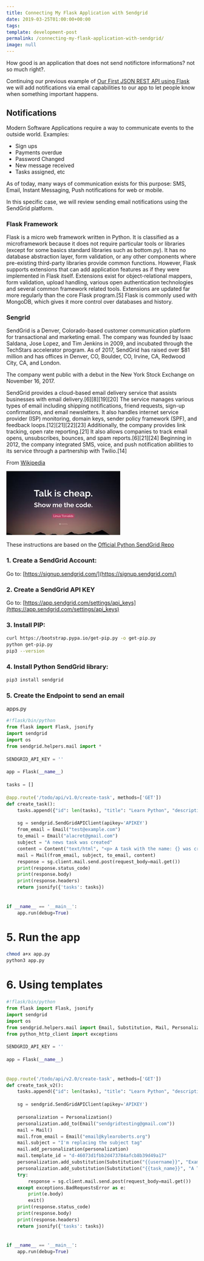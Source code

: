 ```yaml
---
title: Connecting My Flask Application with Sendgrid
date: 2019-03-25T01:00:00+00:00
tags: 
template: development-post
permalink: /connecting-my-flask-application-with-sendgrid/
image: null
---
```


How good is an application that does not send notifictore informations? not so much right?. 

Continuing our previous example of [Our First JSON REST API using Flask](https://cobuildlab.com/development-blog/my-first-json-rest-api-with-flask/) we will add notifications via email capabilities to our app to let people know when something important happens.

## Notifications

Modern Software Applications require a way to communicate events to the outside world. Examples: 

- Sign ups
- Payments overdue
- Password Changed
- New message received
- Tasks assigned, etc

As of today, many ways of communication exists for this purpose: SMS, Email, Instant Messaging, Push notifications for web or mobile.


In this specific case, we will review sending email notifications using the SendGrid platform.


### Flask Framework

Flask is a micro web framework written in Python. It is classified as a microframework because it does not require particular tools or libraries (except for some basics standard libraries such as bottom.py). It has no database abstraction layer, form validation, or any other components where pre-existing third-party libraries provide common functions. However, Flask supports extensions that can add application features as if they were implemented in Flask itself. Extensions exist for object-relational mappers, form validation, upload handling, various open authentication technologies and several common framework related tools. Extensions are updated far more regularly than the core Flask program.[5] Flask is commonly used with MongoDB, which gives it more control over databases and history. 


### Sengrid

SendGrid is a Denver, Colorado-based customer communication platform for transactional and marketing email. The company was founded by Isaac Saldana, Jose Lopez, and Tim Jenkins in 2009, and incubated through the TechStars accelerator program. As of 2017, SendGrid has raised over $81 million and has offices in Denver, CO, Boulder, CO, Irvine, CA, Redwood City, CA, and London.

The company went public with a debut in the New York Stock Exchange on November 16, 2017.

SendGrid provides a cloud-based email delivery service that assists businesses with email delivery.[6][8][19][20] The service manages various types of email including shipping notifications, friend requests, sign-up confirmations, and email newsletters. It also handles internet service provider (ISP) monitoring, domain keys, sender policy framework (SPF), and feedback loops.[12][21][22][23] Additionally, the company provides link tracking, open rate reporting.[21] It also allows companies to track email opens, unsubscribes, bounces, and spam reports.[6][21][24] Beginning in 2012, the company integrated SMS, voice, and push notification abilities to its service through a partnership with Twilio.[14]

From [Wikipedia](https://en.wikipedia.org/wiki/SendGrid)

![Show me the code](media/show-me-the-code.jpeg)


These instructions are based on the [Official Python SendGrid Repo](https://github.com/sendgrid/sendgrid-python)

### 1. Create a SendGrid Account:

Go to: [https://signup.sendgrid.com/](https://signup.sendgrid.com/)


### 2. Create a SendGrid API KEY

Go to: [https://app.sendgrid.com/settings/api_keys](https://app.sendgrid.com/settings/api_keys)


### 3. Install PIP:

```bash
curl https://bootstrap.pypa.io/get-pip.py -o get-pip.py
python get-pip.py
pip3 --version
```

### 4. Install Python SendGrid library:

```bash
pip3 install sendgrid
```

### 5. Create the Endpoint to send an email

apps.py

```python
#!flask/bin/python
from flask import Flask, jsonify
import sendgrid
import os
from sendgrid.helpers.mail import *

SENDGRID_API_KEY = ''

app = Flask(__name__)

tasks = []

@app.route('/todo/api/v1.0/create-task', methods=['GET'])
def create_task():
    tasks.append({"id": len(tasks), "title": "Learn Python", "description": "Start with Flask first", "done": False})

    sg = sendgrid.SendGridAPIClient(apikey='APIKEY')
    from_email = Email("test@example.com")
    to_email = Email("alacret@gmail.com")
    subject = "A news task was created"
    content = Content("text/html", "<p> A task with the name: {} was created </p>")
    mail = Mail(from_email, subject, to_email, content)
    response = sg.client.mail.send.post(request_body=mail.get())
    print(response.status_code)
    print(response.body)
    print(response.headers)
    return jsonify({'tasks': tasks})


if __name__ == '__main__':
    app.run(debug=True)
```

# 5. Run the app

```sh
chmod a+x app.py
python3 app.py
```

# 6. Using templates

```python
#!flask/bin/python
from flask import Flask, jsonify
import sendgrid
import os
from sendgrid.helpers.mail import Email, Substitution, Mail, Personalization
from python_http_client import exceptions

SENDGRID_API_KEY = ''

app = Flask(__name__)


@app.route('/todo/api/v2.0/create-task', methods=['GET'])
def create_task_v2():
    tasks.append({"id": len(tasks), "title": "Learn Python", "description": "Start with Flask first", "done": False})

    sg = sendgrid.SendGridAPIClient(apikey='APIKEY')

    personalization = Personalization()
    personalization.add_to(Email("sendgridtesting@gmail.com"))
    mail = Mail()
    mail.from_email = Email("email@kylearoberts.org")
    mail.subject = "I'm replacing the subject tag"
    mail.add_personalization(personalization)
    mail.template_id = "d-46073d1fbb2d473784afcb8b39d49a17"
    personalization.add_substitution(Substitution("{{username}}", "Example User"))
    personalization.add_substitution(Substitution("{{task_name}}", "A Task"))
    try:
        response = sg.client.mail.send.post(request_body=mail.get())
    except exceptions.BadRequestsError as e:
        print(e.body)
        exit()
    print(response.status_code)
    print(response.body)
    print(response.headers)
    return jsonify({'tasks': tasks})


if __name__ == '__main__':
    app.run(debug=True)









```
<!--stackedit_data:
eyJoaXN0b3J5IjpbLTY3NDM2Njg3XX0=
-->
